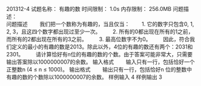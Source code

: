201312-4
试题名称：	有趣的数
时间限制：	1.0s
内存限制：	256.0MB
问题描述：	
问题描述
　　我们把一个数称为有趣的，当且仅当：
　　1. 它的数字只包含0, 1, 2, 3，且这四个数字都出现过至少一次。
　　2. 所有的0都出现在所有的1之前，而所有的2都出现在所有的3之前。
　　3. 最高位数字不为0。
　　因此，符合我们定义的最小的有趣的数是2013。除此以外，4位的有趣的数还有两个：2031和2301。
　　请计算恰好有n位的有趣的数的个数。由于答案可能非常大，只需要输出答案除以1000000007的余数。
输入格式
　　输入只有一行，包括恰好一个正整数n (4 ≤ n ≤ 1000)。
输出格式
　　输出只有一行，包括恰好n 位的整数中有趣的数的个数除以1000000007的余数。
样例输入
4
样例输出
3
